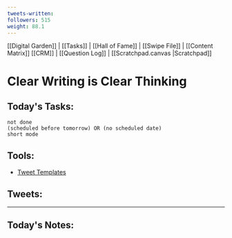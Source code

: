 ```yaml
---
tweets-written: 
followers: 515
weight: 88.1
---
```

[[Digital Garden]] | [[Tasks]] | [[Hall of Fame]] | [[Swipe File]] | [[Content Matrix]]
[[CRM]] | [[Question Log]] | [[Scratchpad.canvas |Scratchpad]]


# Clear Writing is Clear Thinking

## Today's Tasks:
```tasks
not done
(scheduled before tomorrow) OR (no scheduled date)
short mode
```

## Tools:
- [Tweet Templates](https://www.notion.so/100-Tweet-Templates-with-Examples-fbdcc37fc2e04447ac452d310094e9d1)

## Tweets:


---
## Today's Notes:

